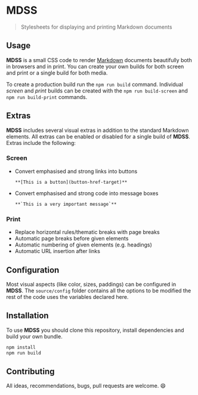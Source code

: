 # MDSS

> Stylesheets for displaying and printing Markdown documents

## Usage

**MDSS** is a small CSS code to render [Markdown](https://en.wikipedia.org/wiki/Markdown) documents beautifully both in browsers and in print. You can create your own builds for both screen and print or a single build for both media.

To create a production build run the `npm run build` command. Individual *screen* and *print* builds can be created with the `npm run build-screen` and `npm run build-print` commands.

## Extras

**MDSS** includes several visual extras in addition to the standard Markdown elements. All extras can be enabled or disabled for a single build of **MDSS**. Extras include the following:

### Screen

- Convert emphasised and strong links into buttons
  ```
  **[This is a button](button-href-target)**
  ```
- Convert emphasised and strong code into message boxes
  ```
  **`This is a very important message`**
  ```

### Print

- Replace horizontal rules/thematic breaks with page breaks
- Automatic page breaks before given elements
- Automatic numbering of given elements (e.g. headings)
- Automatic URL insertion after links

## Configuration

Most visual aspects (like color, sizes, paddings) can be configured in **MDSS**. The `source/config` folder contains all the options to be modified the rest of the code uses the variables declared here.

## Installation

To use **MDSS** you should clone this repository, install dependencies and build your own bundle.

```bash
npm install
npm run build
```

## Contributing

All ideas, recommendations, bugs, pull requests are welcome. :smile:
